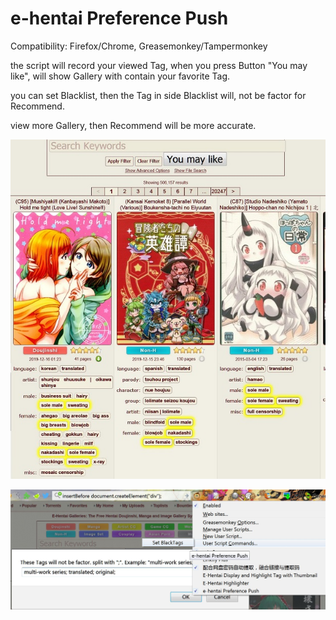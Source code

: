 # e-hentai Preference Push

Compatibility:
Firefox/Chrome,
Greasemonkey/Tampermonkey

the script will record your viewed Tag, when you press Button "You may like", will show Gallery with contain your favorite Tag.

you can set Blacklist, then the Tag in side Blacklist will, not be factor for Recommend.

view more Gallery, then Recommend will be more accurate.

![effect](https://github.com/zhuzemin/e-hentai_preference_push/raw/master/Screenshot-2020-1-12.jpg)

![setting](https://github.com/zhuzemin/e-hentai_preference_push/raw/master/2020-01-12_065855.jpg)
